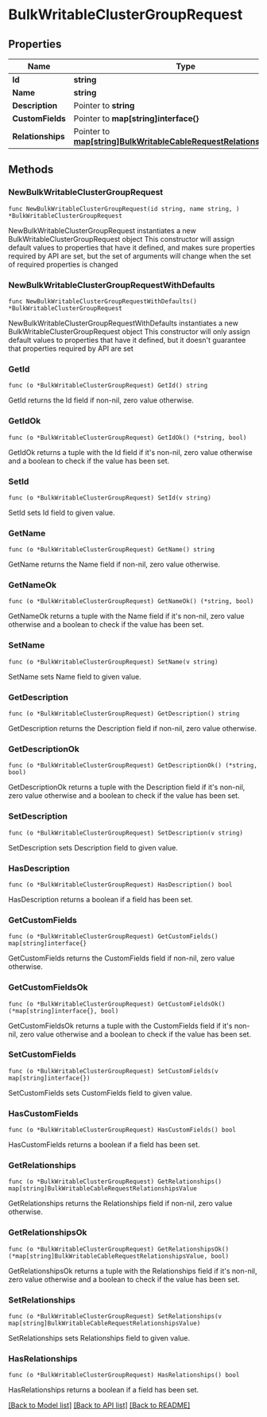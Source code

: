 # BulkWritableClusterGroupRequest

## Properties

Name | Type | Description | Notes
------------ | ------------- | ------------- | -------------
**Id** | **string** |  | 
**Name** | **string** |  | 
**Description** | Pointer to **string** |  | [optional] 
**CustomFields** | Pointer to **map[string]interface{}** |  | [optional] 
**Relationships** | Pointer to [**map[string]BulkWritableCableRequestRelationshipsValue**](BulkWritableCableRequestRelationshipsValue.md) |  | [optional] 

## Methods

### NewBulkWritableClusterGroupRequest

`func NewBulkWritableClusterGroupRequest(id string, name string, ) *BulkWritableClusterGroupRequest`

NewBulkWritableClusterGroupRequest instantiates a new BulkWritableClusterGroupRequest object
This constructor will assign default values to properties that have it defined,
and makes sure properties required by API are set, but the set of arguments
will change when the set of required properties is changed

### NewBulkWritableClusterGroupRequestWithDefaults

`func NewBulkWritableClusterGroupRequestWithDefaults() *BulkWritableClusterGroupRequest`

NewBulkWritableClusterGroupRequestWithDefaults instantiates a new BulkWritableClusterGroupRequest object
This constructor will only assign default values to properties that have it defined,
but it doesn't guarantee that properties required by API are set

### GetId

`func (o *BulkWritableClusterGroupRequest) GetId() string`

GetId returns the Id field if non-nil, zero value otherwise.

### GetIdOk

`func (o *BulkWritableClusterGroupRequest) GetIdOk() (*string, bool)`

GetIdOk returns a tuple with the Id field if it's non-nil, zero value otherwise
and a boolean to check if the value has been set.

### SetId

`func (o *BulkWritableClusterGroupRequest) SetId(v string)`

SetId sets Id field to given value.


### GetName

`func (o *BulkWritableClusterGroupRequest) GetName() string`

GetName returns the Name field if non-nil, zero value otherwise.

### GetNameOk

`func (o *BulkWritableClusterGroupRequest) GetNameOk() (*string, bool)`

GetNameOk returns a tuple with the Name field if it's non-nil, zero value otherwise
and a boolean to check if the value has been set.

### SetName

`func (o *BulkWritableClusterGroupRequest) SetName(v string)`

SetName sets Name field to given value.


### GetDescription

`func (o *BulkWritableClusterGroupRequest) GetDescription() string`

GetDescription returns the Description field if non-nil, zero value otherwise.

### GetDescriptionOk

`func (o *BulkWritableClusterGroupRequest) GetDescriptionOk() (*string, bool)`

GetDescriptionOk returns a tuple with the Description field if it's non-nil, zero value otherwise
and a boolean to check if the value has been set.

### SetDescription

`func (o *BulkWritableClusterGroupRequest) SetDescription(v string)`

SetDescription sets Description field to given value.

### HasDescription

`func (o *BulkWritableClusterGroupRequest) HasDescription() bool`

HasDescription returns a boolean if a field has been set.

### GetCustomFields

`func (o *BulkWritableClusterGroupRequest) GetCustomFields() map[string]interface{}`

GetCustomFields returns the CustomFields field if non-nil, zero value otherwise.

### GetCustomFieldsOk

`func (o *BulkWritableClusterGroupRequest) GetCustomFieldsOk() (*map[string]interface{}, bool)`

GetCustomFieldsOk returns a tuple with the CustomFields field if it's non-nil, zero value otherwise
and a boolean to check if the value has been set.

### SetCustomFields

`func (o *BulkWritableClusterGroupRequest) SetCustomFields(v map[string]interface{})`

SetCustomFields sets CustomFields field to given value.

### HasCustomFields

`func (o *BulkWritableClusterGroupRequest) HasCustomFields() bool`

HasCustomFields returns a boolean if a field has been set.

### GetRelationships

`func (o *BulkWritableClusterGroupRequest) GetRelationships() map[string]BulkWritableCableRequestRelationshipsValue`

GetRelationships returns the Relationships field if non-nil, zero value otherwise.

### GetRelationshipsOk

`func (o *BulkWritableClusterGroupRequest) GetRelationshipsOk() (*map[string]BulkWritableCableRequestRelationshipsValue, bool)`

GetRelationshipsOk returns a tuple with the Relationships field if it's non-nil, zero value otherwise
and a boolean to check if the value has been set.

### SetRelationships

`func (o *BulkWritableClusterGroupRequest) SetRelationships(v map[string]BulkWritableCableRequestRelationshipsValue)`

SetRelationships sets Relationships field to given value.

### HasRelationships

`func (o *BulkWritableClusterGroupRequest) HasRelationships() bool`

HasRelationships returns a boolean if a field has been set.


[[Back to Model list]](../README.md#documentation-for-models) [[Back to API list]](../README.md#documentation-for-api-endpoints) [[Back to README]](../README.md)


